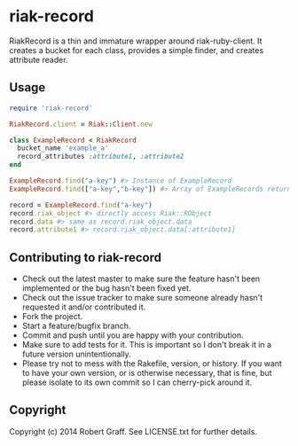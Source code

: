 # riak-record

RiakRecord is a thin and immature wrapper around riak-ruby-client. It creates a bucket for
each class, provides a simple finder, and creates attribute reader.

## Usage

```ruby
require 'riak-record'

RiakRecord.client = Riak::Client.new

class ExampleRecord < RiakRecord
  bucket_name 'example_a'
  record_attributes :attribute1, :attribute2
end

ExampleRecord.find("a-key") #> Instance of ExampleRecord
ExampleRecord.find(["a-key","b-key"]) #> Array of ExampleRecords returned

record = ExampleRecord.find("a-key")
record.riak_object #> directly access Riak::RObject
record.data #> same as record.riak_object.data
record.attribute1 #> record.riak_object.data[:attribute1]
```



## Contributing to riak-record

* Check out the latest master to make sure the feature hasn't been implemented or the bug hasn't been fixed yet.
* Check out the issue tracker to make sure someone already hasn't requested it and/or contributed it.
* Fork the project.
* Start a feature/bugfix branch.
* Commit and push until you are happy with your contribution.
* Make sure to add tests for it. This is important so I don't break it in a future version unintentionally.
* Please try not to mess with the Rakefile, version, or history. If you want to have your own version, or is otherwise necessary, that is fine, but please isolate to its own commit so I can cherry-pick around it.

## Copyright

Copyright (c) 2014 Robert Graff. See LICENSE.txt for
further details.
